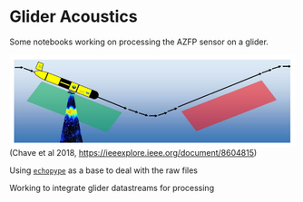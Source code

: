 # Glider Acoustics

Some notebooks working on processing the AZFP sensor on a glider. 

![Chave2018](./schematic2.png)
(Chave et al 2018,  https://ieeexplore.ieee.org/document/8604815)

Using [`echopype`](https://github.com/OSOceanAcoustics/echopype) as a base to deal with the raw files

Working to integrate glider datastreams for processing
